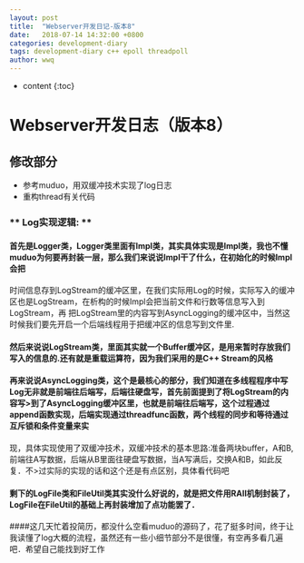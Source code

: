 ```yaml
---
layout: post
title:  "Webserver开发日记-版本8"
date:   2018-07-14 14:32:00 +0800
categories: development-diary
tags: development-diary c++ epoll threadpoll
author: wwq
---
```


* content
{:toc}

Webserver开发日志（版本8）
====

修改部分
----
* 参考muduo，用双缓冲技术实现了log日志
* 重构thread有关代码

### ** Log实现逻辑: **
#### 首先是Logger类，Logger类里面有Impl类，其实具体实现是Impl类，我也不懂muduo为何要再封装一层，那么我们来说说Impl干了什么，在初始化的时候Impl会把
时间信息存到LogStream的缓冲区里，在我们实际用Log的时候，实际写入的缓冲区也是LogStream，在析构的时候Impl会把当前文件和行数等信息写入到LogStream，再
把LogStream里的内容写到AsyncLogging的缓冲区中，当然这时候我们要先开启一个后端线程用于把缓冲区的信息写到文件里.
#### 然后来说说LogStream类，里面其实就一个Buffer缓冲区，是用来暂时存放我们写入的信息的.还有就是重载运算符，因为我们采用的是C++ Stream的风格
#### 再来说说AsyncLogging类，这个是最核心的部分，我们知道在多线程程序中写Log无非就是前端往后端写，后端往硬盘写，首先前面提到了将LogStream的内容写>到了AsyncLogging缓冲区里，也就是前端往后端写，这个过程通过append函数实现，后端实现通过threadfunc函数，两个线程的同步和等待通过互斥锁和条件变量来实
现，具体实现使用了双缓冲技术，双缓冲技术的基本思路:准备两块buffer，A和B,前端往A写数据，后端从B里面往硬盘写数据，当A写满后，交换A和B，如此反复．不>过实际的实现的话和这个还是有点区别，具体看代码吧
#### 剩下的LogFile类和FileUtil类其实没什么好说的，就是把文件用RAII机制封装了，LogFile在FileUtil的基础上再封装增加了点功能罢了．

####这几天忙着投简历，都没什么空看muduo的源码了，花了挺多时间，终于让我读懂了log大概的流程，虽然还有一些小细节部分不是很懂，有空再多看几遍吧．希望自己能找到好工作
